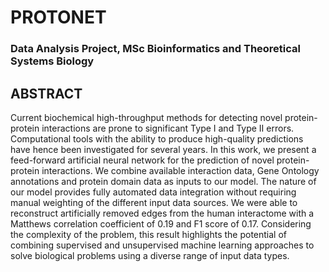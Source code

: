 # PROTONET
### Data Analysis Project, MSc Bioinformatics and Theoretical Systems Biology

## ABSTRACT
Current biochemical high-throughput methods for detecting novel protein-protein interactions are prone to significant Type I and Type II errors. Computational tools with the ability to produce high-quality predictions have hence been investigated for several years.
In this work, we present a feed-forward artificial neural network for the prediction of novel protein-protein interactions. We combine available interaction data, Gene Ontology annotations and protein domain data as inputs to our model. The nature of our model provides fully automated data integration without requiring manual weighting of the different input data sources.
We were able to reconstruct artificially removed edges from the human interactome with a Matthews correlation coefficient of 0.19 and F1 score of 0.17. Considering the complexity of the problem,  this result highlights the potential of combining supervised and unsupervised machine learning approaches to solve biological problems using a diverse range of input data types.
